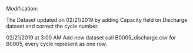 Modification:

The Dataset updated on 02/21/2019 by adding Capacity field on Discharge dataset and correct the cycle number.


02/21/2019 at 3:00 AM Add new dataset call B0005_discharge.csv for B0005, every cycle represent as one row.
